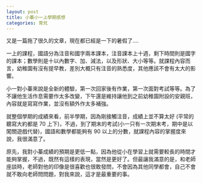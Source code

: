 ```yaml
---
layout: post
title: 小蓁小一上學期感想
categories: 育兒
---
```



又是一篇拖了很久的文章，現在都已經是一下的暑假了....

一上的課程，國語分為注音和國字兩本課本，注音課本上十週，剩下時間則是國字的課本；數學則是十以內數字、加、減法，以及形狀、大小等等。就課程內容而言，幼稚園有沒有提早教，差別大概只有注音的熟悉度，其他應該不會有太大的影響。

小一對小蓁來說是全新的體驗，第一次回家後有作業，第一次面對考試等等。為了不讓他生活作息需要作太多改變，下午還是維持讓他到之前幼稚園附設的安親班，內容就是寫寫作業，並沒有額外作太多補強。

就整個學期的成績來看，前半學期，因為剛接觸注音，成績上並不算太好 (平常的聽寫大約都是 70 上下)，不過，到了期末的考試(小一只有一次期末考，期中是以闖關遊戲代替)，國語和數學都能夠有 90 以上的分數，就課程內容的掌握度來說，我很滿意了。

原先，我對小蓁成績的預期是更低一點，因為他從小在學習上就需要較長的時間才能夠掌握，不過，既然有這樣的表現，當然是更好了。但最讓我滿意的是，和老師座談時，老師對他的印像是很喜歡也很敢發問，不會因為其他同學都會，自己不會就不敢向老師問問題，對我來說，這才是最重要的事。
